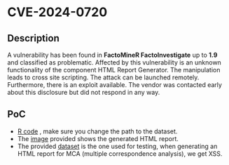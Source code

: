 # CVE-2024-0720
## Description
A vulnerability has been found in **FactoMineR FactoInvestigate** up to **1.9** and classified as problematic. Affected by this vulnerability is an unknown functionality of the component HTML Report Generator. The manipulation leads to cross site scripting. The attack can be launched remotely. Furthermore, there is an exploit available. The vendor was contacted early about this disclosure but did not respond in any way.
## PoC
- [R code](./PoC.R) , make sure you change the path to the dataset.
- The [image](./XSS-factoinvestigate.png) provided shows the generated HTML report.
- The provided [dataset](./testing.csv) is the one used for testing, when generating an HTML report for MCA (multiple correspondence analysis), we get XSS.


